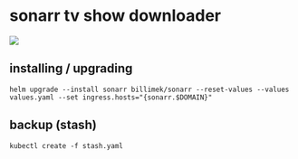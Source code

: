 # sonarr tv show downloader

![](https://i.imgur.com/0CS5ADs.png)

## installing / upgrading

```shell
helm upgrade --install sonarr billimek/sonarr --reset-values --values values.yaml --set ingress.hosts="{sonarr.$DOMAIN}"
```

## backup (stash)

```shell
kubectl create -f stash.yaml
```
